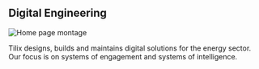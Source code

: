 ## Digital Engineering
![Home page montage][1]

Tilix designs, builds and maintains digital solutions for the energy sector. Our focus is on systems of engagement and systems of intelligence.

[1]: http://www.tilix.uk.s3.amazonaws.com/img/digital-montage.png
[more]: /services/digital
